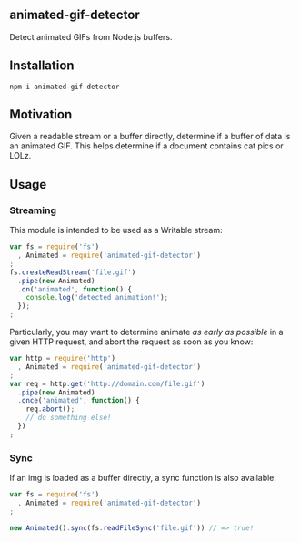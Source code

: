 animated-gif-detector
---
Detect animated GIFs from Node.js buffers.

## Installation

`npm i animated-gif-detector`

## Motivation

Given a readable stream or a buffer directly, determine if a buffer of data is an animated GIF. This helps determine if a document contains cat pics or LOLz.

## Usage

### Streaming

This module is intended to be used as a Writable stream:

```js
var fs = require('fs')
  , Animated = require('animated-gif-detector')
;
fs.createReadStream('file.gif')
  .pipe(new Animated)
  .on('animated', function() {
    console.log('detected animation!');
  }); 
;
```

Particularly, you may want to determine animate *as early as possible* in a given HTTP request, and abort the request as soon as you know:

```js
var http = require('http')
  , Animated = require('animated-gif-detector')
;
var req = http.get('http://domain.com/file.gif')
  .pipe(new Animated)
  .once('animated', function() {
    req.abort();
    // do something else!
  })
;
```

### Sync

If an img is loaded as a buffer directly, a sync function is also available:

```js
var fs = require('fs')
  , Animated = require('animated-gif-detector')
;

new Animated().sync(fs.readFileSync('file.gif')) // => true!
```